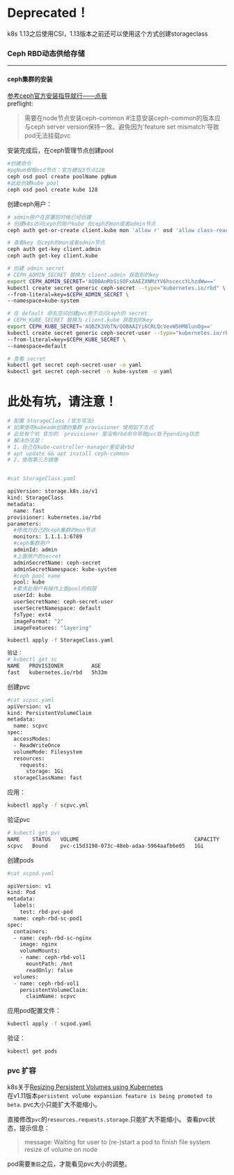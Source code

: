 # Deprecated！

k8s 1.13之后使用CSI，1.13版本之前还可以使用这个方式创建storageclass

### Ceph RBD动态供给存储
---
#### ceph集群的安装  
[参考ceph官方安装指导就行——点我](http://docs.ceph.com/docs/master/start/#)  
preflight:  
> 需要在node节点安装ceph-common #注意安装ceph-common的版本应与ceph server version保持一致。避免因为'feature set mismatch'导致pod无法挂载pvc

安装完成后，在ceph管理节点创建pool
```bash
#创建命令
#pgNum根据osd节点：官方建议3节点128
ceph osd pool create poolName pgNum
#此处创建kube pool
ceph osd pool create kube 128
```  
创建ceph用户：  
```bash
# admin用户在部署的时候已经创建
# 创建k8s访问ceph的用户kube 在ceph的mon或者admin节点
ceph auth get-or-create client.kube mon 'allow r' osd 'allow class-read object_prefix rbd_children, allow rwx pool=kube' -o ceph.client.kube.keyring
```
```bash
# 查看key 在ceph的mon或者admin节点
ceph auth get-key client.admin
ceph auth get-key client.kube
```
```bash
# 创建 admin secret
# CEPH_ADMIN_SECRET 替换为 client.admin 获取到的key
export CEPH_ADMIN_SECRET='AQBBAnRbSiSOFxAAEZXNMzYV6hsceccYLhzdWw=='
kubectl create secret generic ceph-secret --type="kubernetes.io/rbd" \
--from-literal=key=$CEPH_ADMIN_SECRET \
--namespace=kube-system
```

```bash
# 在 default 命名空间创建pvc用于访问ceph的 secret
# CEPH_KUBE_SECRET 替换为 client.kube 获取到的key
export CEPH_KUBE_SECRET='AQBZK3VbTN/QOBAAIYi6CRLQcVevW5HM8lunOg=='
kubectl create secret generic ceph-secret-user --type="kubernetes.io/rbd" \
--from-literal=key=$CEPH_KUBE_SECRET \
--namespace=default
```

```bash
# 查看 secret
kubectl get secret ceph-secret-user -o yaml
kubectl get secret ceph-secret -n kube-system -o yaml
```
# 此处有坑，请注意！
```bash
# 配置 StorageClass (官方写法)
# 如果使用kubeadm创建的集群 provisioner 使用如下方式
# 此处有个坑 官方的  provisioner 里没有rbd命令导致pvc处于pending状态
# 解决办法是：
# 1，自己在kube-controller-manager里安装rbd
# apt update && apt install ceph-common
# 2，使用第三方镜像


#cat StorageClass.yaml

apiVersion: storage.k8s.io/v1
kind: StorageClass
metadata:
  name: fast
provisioner: kubernetes.io/rbd
parameters:
  #修改为自己的ceph集群的mon节点
  monitors: 1.1.1.1:6789
  #ceph集群用户
  adminId: admin
  #上面用户的secret
  adminSecretName: ceph-secret
  adminSecretNamespace: kube-system
  #ceph pool name
  pool: kube
  #要求此用户有操作上面pool的权限
  userId: kube
  userSecretName: ceph-secret-user
  userSecretNamespace: default
  fsType: ext4
  imageFormat: "2"
  imageFeatures: "layering"
  ```
```bash
kubectl apply -f StorageClass.yaml
```
```bash
验证：
# kubectl get sc
NAME   PROVISIONER         AGE
fast   kubernetes.io/rbd   5h33m
```
创建pvc  

```bash
#cat scpvc.yaml
apiVersion: v1
kind: PersistentVolumeClaim
metadata:
  name: scpvc
spec:
  accessModes:
  - ReadWriteOnce
  volumeMode: Filesystem
  resources:
    requests:
      storage: 1Gi
  storageClassName: fast
```

应用：  
```bash
kubectl apply -f scpvc.yml
```
验证pvc
```bash
# kubectl get pvc
NAME    STATUS   VOLUME                                     CAPACITY   ACCESS MODES   STORAGECLASS   AGE
scpvc   Bound    pvc-c15d3198-073c-48eb-adaa-5964aafb6e05   1Gi        RWO            fast           5h29m
```

创建pods

```bash
#cat scpod.yaml

apiVersion: v1
kind: Pod
metadata:
  labels:
    test: rbd-pvc-pod
  name: ceph-rbd-sc-pod1
spec:
  containers:
  - name: ceph-rbd-sc-nginx
    image: nginx
    volumeMounts:
    - name: ceph-rbd-vol1
      mountPath: /mnt
      readOnly: false
  volumes:
  - name: ceph-rbd-vol1
    persistentVolumeClaim:
      claimName: scpvc
```
应用pod配置文件：  
```bash
kubectl apply -f scpod.yaml
```
验证：  
```bash
kubectl get pods
```



### pvc 扩容

k8s关于[Resizing Persistent Volumes using Kubernetes](https://kubernetes.io/blog/2018/07/12/resizing-persistent-volumes-using-kubernetes/)  
在v1.11版本`persistent volume expansion feature is being promoted to beta`.   pvc大小只能扩大不能缩小。

直接修改`pvc`的`resources.requests.storage`.只能扩大不能缩小。
查看pvc状态，提示信息：  

>message: Waiting for user to (re-)start a pod to finish file system resize of
      volume on node

pod需要`重启`之后，才能看见pvc大小的调整。
